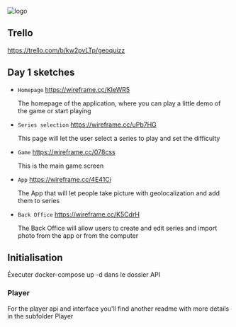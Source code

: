 ![logo](https://cdn.discordapp.com/attachments/554606011592343582/557866827485544448/GeoQuizZLarge.png)

## Trello

https://trello.com/b/kw2pvLTp/geoquizz

## Day 1 sketches

+ `Homepage` <https://wireframe.cc/KIeWR5>
  
  The homepage of the application, where you can play a little demo of the game or start playing

+ `Series selection` <https://wireframe.cc/uPb7HG>
  
  This page will let the user select a series to play and set the difficulty

+ `Game` <https://wireframe.cc/078css>
  
  This is the main game screen


+ `App` <https://wireframe.cc/4E41Ci>
  
  The App that will let people take picture with geolocalization and add them to series


+ `Back Office` <https://wireframe.cc/K5CdrH>
  
  The Back Office will allow users to create and edit series and import photo from the app or from the computer
  
## Initialisation

Éxecuter docker-compose up -d dans le dossier API

### Player

For the player api and interface you'll find another readme with more details in the subfolder Player
   
